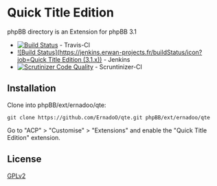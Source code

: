 Quick Title Edition
===================

phpBB directory is an Extension for phpBB 3.1

* [![Build Status](https://api.travis-ci.org/ErnadoO/qte.png?branch=master)](https://travis-ci.org/ErnadoO/qte) - Travis-CI
* [![Build Status](https://jenkins.erwan-projects.fr/buildStatus/icon?job=Quick Title Edition (3.1.x))](https://jenkins.erwan-projects.fr/job/Quick%20Title%20Edition%20(3.1.x)/) - Jenkins
* [![Scrutinizer Code Quality](https://scrutinizer-ci.com/g/ErnadoO/qte/badges/quality-score.png?b=master)](https://scrutinizer-ci.com/g/ErnadoO/qte/?branch=master) - Scruntinizer-CI

## Installation

Clone into phpBB/ext/ernadoo/qte:

    git clone https://github.com/ErnadoO/qte.git phpBB/ext/ernadoo/qte

Go to "ACP" > "Customise" > "Extensions" and enable the "Quick Title Edition" extension.

## License

[GPLv2](LICENSE)

